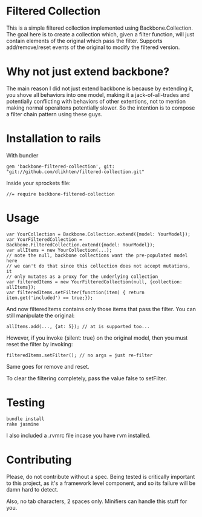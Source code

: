 # Filtered Collection

This is a simple filtered collection implemented using
Backbone.Collection. The goal here is to create a collection which,
given a filter function, will just contain elements of the original
which pass the filter. Supports add/remove/reset events of the original
to modify the filtered version.

# Why not just extend backbone?

The main reason I did not just extend backbone is because by extending
it, you shove all behaviors into one model, making it a
jack-of-all-trades and potentially conflicting with behaviors of other
extentions, not to mention making normal operaitons potentially slower.
So the intention is to compose a filter chain pattern using
these guys.

# Installation to rails

With bundler

    gem 'backbone-filtered-collection', git: "git://github.com/dlikhten/filtered-collection.git"

Inside your sprockets file:

    //= require backbone-filtered-collection

# Usage

    var YourCollection = Backbone.Collection.extend({model: YourModel});
    var YourFilteredCollection = Backbone.FilteredCollection.extend({model: YourModel});
    var allItems = new YourCollection(...);
    // note the null, backbone collections want the pre-populated model here
    // we can't do that since this collection does not accept mutations, it
    // only mutates as a proxy for the underlying collection
    var filteredItems = new YourFilteredCollection(null, {collection: allItems});
    var filteredItems.setFilter(function(item) { return item.get('included') == true;});

And now filteredItems contains only those items that pass the filter.
You can still manipulate the original:

    allItems.add(..., {at: 5}); // at is supported too...

However, if you invoke {silent: true} on the original model, then you
must reset the filter by invoking:

    filteredItems.setFilter(); // no args = just re-filter

Same goes for remove and reset.

To clear the filtering completely, pass the value false to setFilter.

# Testing

    bundle install
    rake jasmine

I also included a .rvmrc file incase you have rvm installed.

# Contributing

Please, do not contribute without a spec. Being tested is critically important 
to this project, as it's a framework level component, and so its failure 
will be damn hard to detect.

Also, no tab characters, 2 spaces only. Minifiers can handle this stuff for you.
